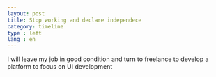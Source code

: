 ```yaml
---
layout: post
title: Stop working and declare independece
category: timeline
type : left
lang : en
---
```





I will leave my job in good condition and turn to freelance to develop a platform to focus on UI development